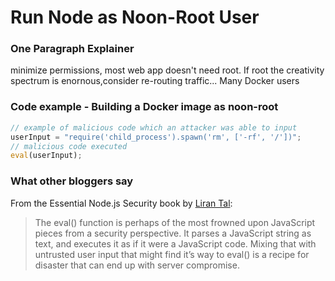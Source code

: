 # Run Node as Noon-Root User

### One Paragraph Explainer
minimize permissions, most web app doesn't need root. If root the creativity spectrum is enornous,consider re-routing traffic... Many Docker users 


### Code example - Building a Docker image as noon-root
```javascript
// example of malicious code which an attacker was able to input
userInput = "require('child_process').spawn('rm', ['-rf', '/'])";
// malicious code executed
eval(userInput);
```

### What other bloggers say
From the Essential Node.js Security book by [Liran Tal](https://leanpub.com/nodejssecurity):
> The eval() function is perhaps of the most frowned upon JavaScript pieces from a security
perspective. It parses a JavaScript string as text, and executes it as if it were a JavaScript code.
Mixing that with untrusted user input that might find it’s way to eval() is a recipe for disaster that
can end up with server compromise.